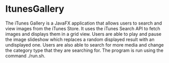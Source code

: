 # ItunesGallery
 The iTunes Gallery is a JavaFX application that allows users to search and view images from the iTunes Store. It uses the iTunes 
Search API to fetch images and displays them in a grid view. Users are able to play and pause the image slideshow which replaces 
a random displayed result with an undisplayed one. Users are also able to search for more media and change the category type that 
they are searching for. The program is run using the command ./run.sh.
